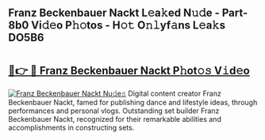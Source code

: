 ## Franz Beckenbauer Nackt L𝚎a𝚔ed N𝚞𝚍e - Part-8b0 Vi𝚍𝚎o P𝚑𝚘tos - H𝚘𝚝 O𝚗𝚕yf𝚊ns L𝚎a𝚔s DO5B6

# <h2><a href="http://kf59kb.oniu.top/?m=Franz+Beckenbauer+Nackt">🔗👉 🔴 Franz Beckenbauer Nackt P𝚑ot𝚘𝚜 V𝚒d𝚎o</a></h2>

[![Franz Beckenbauer Nackt Nu𝚍e𝚜](https://i.imgur.com/0qMVB7G.gif)](http://kf59kb.oniu.top/?m=Franz+Beckenbauer+Nackt)
Digital content creator Franz Beckenbauer Nackt, famed for publishing dance and lifestyle ideas, through performances and personal vlogs. Outstanding set builder Franz Beckenbauer Nackt, recognized for their remarkable abilities and accomplishments in constructing sets.  

